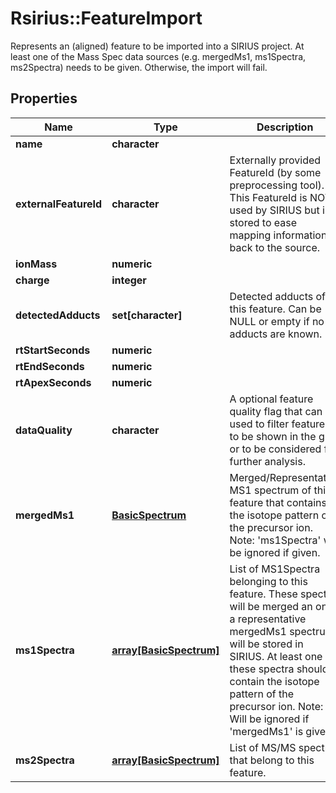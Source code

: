 # Rsirius::FeatureImport

Represents an (aligned) feature to be imported into a SIRIUS project.  At least one of the Mass Spec data sources (e.g. mergedMs1, ms1Spectra, ms2Spectra) needs to be given.  Otherwise, the import will fail.

## Properties
Name | Type | Description | Notes
------------ | ------------- | ------------- | -------------
**name** | **character** |  | [optional] 
**externalFeatureId** | **character** | Externally provided FeatureId (by some preprocessing tool). This FeatureId is NOT used by SIRIUS but is stored to ease mapping information back to the source. | [optional] 
**ionMass** | **numeric** |  | 
**charge** | **integer** |  | 
**detectedAdducts** | **set[character]** | Detected adducts of this feature. Can be NULL or empty if no adducts are known. | [optional] 
**rtStartSeconds** | **numeric** |  | [optional] 
**rtEndSeconds** | **numeric** |  | [optional] 
**rtApexSeconds** | **numeric** |  | [optional] 
**dataQuality** | **character** | A optional feature quality flag that can be used to filter features to be shown in the gui or to be considered for further analysis. | [optional] [Enum: [NOT_APPLICABLE, LOWEST, BAD, DECENT, GOOD]] 
**mergedMs1** | [**BasicSpectrum**](BasicSpectrum.md) | Merged/Representative MS1 spectrum of this feature that contains the isotope pattern of the precursor ion.  Note: &#39;ms1Spectra&#39; will be ignored if given. | [optional] 
**ms1Spectra** | [**array[BasicSpectrum]**](BasicSpectrum.md) | List of MS1Spectra belonging to this feature. These spectra will be merged an only a representative  mergedMs1 spectrum will be stored in SIRIUS. At least one of these spectra should contain the  isotope pattern of the precursor ion.  Note: Will be ignored if &#39;mergedMs1&#39; is given. | [optional] 
**ms2Spectra** | [**array[BasicSpectrum]**](BasicSpectrum.md) | List of MS/MS spectra that belong to this feature. | [optional] 


